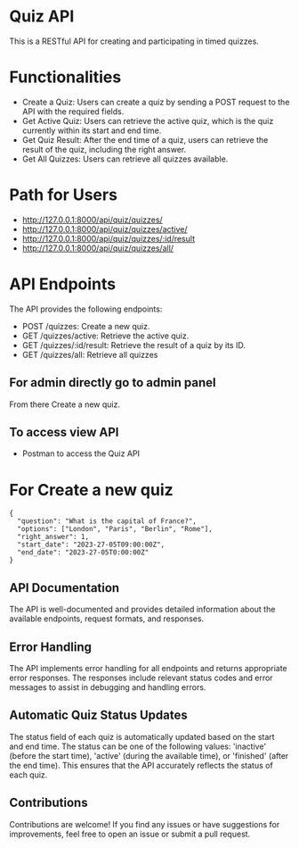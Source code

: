 # Quiz API
This is a RESTful API for creating and participating in timed quizzes.

# Functionalities

* Create a Quiz: Users can create a quiz by sending a POST request to the API with the required fields.
* Get Active Quiz: Users can retrieve the active quiz, which is the quiz currently within its start and end time.
* Get Quiz Result: After the end time of a quiz, users can retrieve the result of the quiz, including the right answer.
* Get All Quizzes: Users can retrieve all quizzes available.

# Path for Users

* http://127.0.0.1:8000/api/quiz/quizzes/
* http://127.0.0.1:8000/api/quiz/quizzes/active/
* http://127.0.0.1:8000/api/quiz/quizzes/:id/result
* http://127.0.0.1:8000/api/quiz/quizzes/all/

# API Endpoints 

The API provides the following endpoints:

* POST /quizzes: Create a new quiz.
* GET /quizzes/active: Retrieve the active quiz.
* GET /quizzes/:id/result: Retrieve the result of a quiz by its ID.
* GET /quizzes/all: Retrieve all quizzes


## For admin directly go to admin panel 
From there  Create a new quiz.

## To access view API

* Postman to access the Quiz API

# For Create a new quiz
```
{
  "question": "What is the capital of France?",
  "options": ["London", "Paris", "Berlin", "Rome"],
  "right_answer": 1,
  "start_date": "2023-27-05T09:00:00Z",
  "end_date": "2023-27-05T0:00:00Z"
}

```

## API Documentation
The API is well-documented and provides detailed information about the available endpoints, request formats, and responses.

## Error Handling
The API implements error handling for all endpoints and returns appropriate error responses. The responses include relevant status codes and error messages to assist in debugging and handling errors.

## Automatic Quiz Status Updates
The status field of each quiz is automatically updated based on the start and end time. The status can be one of the following values: 'inactive' (before the start time), 'active' (during the available time), or 'finished' (after the end time). This ensures that the API accurately reflects the status of each quiz.

## Contributions
Contributions are welcome! If you find any issues or have suggestions for improvements, feel free to open an issue or submit a pull request.

